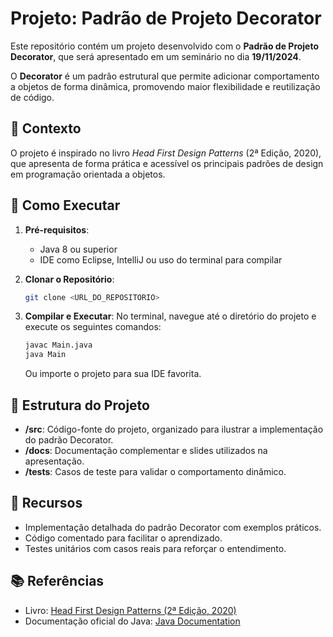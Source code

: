 # Projeto: Padrão de Projeto Decorator

Este repositório contém um projeto desenvolvido com o **Padrão de Projeto Decorator**, que será apresentado em um seminário no dia **19/11/2024**. 

O **Decorator** é um padrão estrutural que permite adicionar comportamento a objetos de forma dinâmica, promovendo maior flexibilidade e reutilização de código.

## 📖 Contexto

O projeto é inspirado no livro *Head First Design Patterns* (2ª Edição, 2020), que apresenta de forma prática e acessível os principais padrões de design em programação orientada a objetos.

## 🚀 Como Executar

1. **Pré-requisitos**:
   - Java 8 ou superior
   - IDE como Eclipse, IntelliJ ou uso do terminal para compilar

2. **Clonar o Repositório**:
   ```bash
   git clone <URL_DO_REPOSITORIO>
   ```

3. **Compilar e Executar**:
   No terminal, navegue até o diretório do projeto e execute os seguintes comandos:
   ```bash
   javac Main.java
   java Main
   ```

   Ou importe o projeto para sua IDE favorita.

## 📂 Estrutura do Projeto

- **/src**: Código-fonte do projeto, organizado para ilustrar a implementação do padrão Decorator.
- **/docs**: Documentação complementar e slides utilizados na apresentação.
- **/tests**: Casos de teste para validar o comportamento dinâmico.

## 🌟 Recursos

- Implementação detalhada do padrão Decorator com exemplos práticos.
- Código comentado para facilitar o aprendizado.
- Testes unitários com casos reais para reforçar o entendimento.

## 📚 Referências

- Livro: [Head First Design Patterns (2ª Edição, 2020)](http://wickedlysmart.com/head-first-design-patterns/)
- Documentação oficial do Java: [Java Documentation](https://docs.oracle.com/en/java/)

